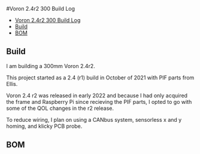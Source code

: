 #Voron 2.4r2 300 Build Log

- [Voron 2.4r2 300 Build Log](#voron-2.4r2-300-build-log)
 - [Build](#build)
  - [BOM](#bom)
 

## Build 

I am building a 300mm Voron 2.4r2.

This project started as a 2.4 (r1) build in October of 2021 with PIF parts from Ellis.

Voron 2.4 r2 was released in early 2022 and because I had only acquired the frame and Raspberry Pi since recieving the PIF parts, I opted to go with some of the QOL changes in the r2 release.

To reduce wiring, I plan on using a CANbus system, sensorless x and y homing, and klicky PCB probe.

## BOM 
